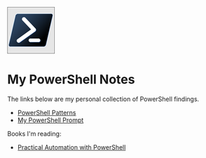 ![](img/2022-08-17-02-54-57.png)
# My PowerShell Notes  
The links below are my personal collection of PowerShell findings. 
- [PowerShell Patterns](patterns.md)
- [My PowerShell Prompt](prompt.md)

Books I'm reading:
- [Practical Automation with PowerShell](/topics/services/azure_automation/index.md)
